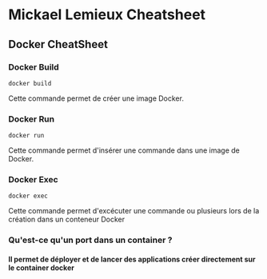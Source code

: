 # Mickael Lemieux Cheatsheet

## Docker CheatSheet

### Docker Build

`````
docker build
`````

Cette commande permet de créer une image Docker.

### Docker Run
`````
docker run
`````

Cette commande permet d'insérer une commande dans une image de Docker.

### Docker Exec
`````
docker exec
`````

Cette commande permet d'excécuter une commande ou plusieurs lors de la création dans un conteneur Docker

### Qu'est-ce qu'un port dans un container ?

#### Il permet de déployer et de lancer des applications créer directement sur le container docker




